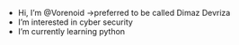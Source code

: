 - Hi, I’m @Vorenoid
->preferred to be called Dimaz Devriza
- I’m interested in cyber security
- I’m currently learning python 

<!---
Vorenoid/Vorenoid is a ✨ special ✨ repository because its `README.md` (this file) appears on your GitHub profile.
You can click the Preview link to take a look at your changes.
--->
